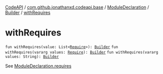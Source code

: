 [CodeAPI](../../../index.md) / [com.github.jonathanxd.codeapi.base](../../index.md) / [ModuleDeclaration](../index.md) / [Builder](index.md) / [withRequires](.)

# withRequires

`fun withRequires(value: List<`[`Require`](../../-require/index.md)`>): `[`Builder`](index.md)
`fun withRequires(vararg values: `[`Require`](../../-require/index.md)`): `[`Builder`](index.md)
`fun withRequires(vararg values: String): `[`Builder`](index.md)

See [ModuleDeclaration.requires](../requires.md)

